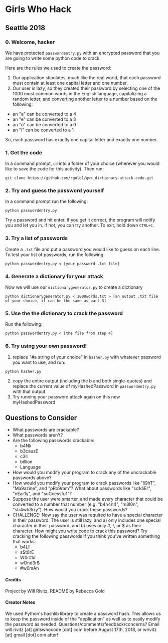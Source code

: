 # Girls Who Hack
## Seattle 2018

### 0. Welcome, hacker
 We have protected `passwordentry.py` with an encrypted password that you are going to write some python code to crack.

 Here are the rules we used to create the password:
 1. Our application stipulates, much like the real world, that each
 password must contain at least one capital letter and one number.
 2. Our user is lazy, so they created their password by selecting one of
 the 1000 most common words in the English language, capitalizing a random
 letter, and converting another letter to a number based on the following:
   - an "a" can be converted to a 4
   - an "e" can be converted to a 3
   - an "o" can be converted to a 0
   - an "i" can be converted to a 1
   
   So, each password has exactly one capital letter and exactly one number.

### 1. Get the code
In a command prompt, `cd` into a folder of your choice (wherever you would like to save the code for this activity). Then run:
```
git clone https://github.com/rgold1/gwc_dictionary-attack-code.git
```

### 2. Try and guess the password yourself
 In a command prompt run the following:
```
python passwordentry.py
```
 Try a password and hit enter. If you get it correct, the program will notify you and let you in. If not, you can try another. To exit, hold down `CTRL+C`.

### 3. Try a list of passwords
Create a `.txt` file and put a password you would like to guess on each line. To test your list of passwords, run the following:
```
python passwordentry.py < [your password .txt file]
```

### 4. Generate a dictionary for your attack
Now we will use our `dictionarygenerator.py` to create a dictionary  
```
python dictionarygenerator.py < 1000words.txt > [an output .txt file of your choice, it can be the same as part 3]
```

### 5. Use the the dictionary to crack the password
Run the following:
```
python passwordentry.py < [the file from step 4]
```

### 6. Try using your own password!
1. replace "#a string of your choice" in `hasher.py` with whatever
password you want to use, and run:
```
python hasher.py
```
2. copy the entire output (including the b and both single-quotes)
and replace the current value of myHashedPassword in `passwordentry.py`
with that output
3. Try running your password attack again on this new myHashedPassword

## Questions to Consider
- What passwords are crackable?
- What passwords aren't?
- Are the following passwords crackable:
  - b4Nk
  - b3causE
  - c3ll
  - billion
  - Language
- How would you modify your program to crack any of the uncrackable passwords above?
- How would you modify your program to crack passwords like "li9hT",
"Ma9azine", and "pRo9ram"? What about passwords like "so1diEr", "nEar1y",
and "suCcessfu1"?
- Suppose the user were smarter, and made every character that could be
converted to a number that number (e.g. "b4n4n4", "m3l0n", "str4wb3rry").
How would you crack these passwords?
- CHALLENGE: Now say the user was required to have a special character in their
password. The user is still lazy, and a) only includes one special character
in their password, and b) uses only #, !, or $ as their character. How might
you write code to crack this password? Try cracking the following passwords if
you think you've written something that works:
  - b4Ll!
  - s$t0rE
  - W0r#ld
  - wOnd3r$
  - #w0mAn

#### Credits
Project by Will Rivitz, README by Rebecca Gold
#### Creator Notes
We used Python's hashlib library to create a password hash. This allows
us to keep the password inside of the "application" as well as to easily
modify the password as needed.
Questions/comments/feedback/concerns? Email will.rivitz [at] girlswhocode [dot] com before
August 17th, 2018, or wrivitz [at] gmail [dot] com after!
